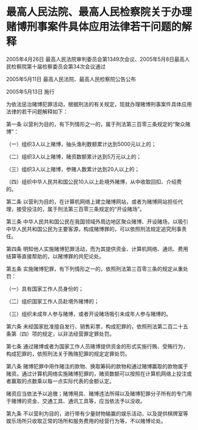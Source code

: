 # 最高人民法院、最高人民检察院关于办理赌博刑事案件具体应用法律若干问题的解释

2005年4月26日 最高人民法院审判委员会第1349次会议、2005年5月8日最高人民检察院第十届检察委员会第34次会议通过

2005年5月11日 最高人民法院、最高人民检察院公告公布

2005年5月13日 施行



为依法惩治赌博犯罪活动，根据刑法的有关规定，现就办理赌博刑事案件具体应用法律的若干问题解释如下：

第一条 以营利为目的，有下列情形之一的，属于刑法第三百零三条规定的“聚众赌博”：

（一）组织3人以上赌博，抽头渔利数额累计达到5000元以上的；

（二）组织3人以上赌博，赌资数额累计达到5万元以上的；

（三）组织3人以上赌博，参赌人数累计达到20人以上的；

（四）组织中华人民共和国公民10人以上赴境外赌博，从中收取回扣、介绍费的。

第二条 以营利为目的，在计算机网络上建立赌博网站，或者为赌博网站担任代理，接受投注的，属于刑法第三百零三条规定的“开设赌场”。

第三条 中华人民共和国公民在我国领域外周边地区聚众赌博、开设赌场，以吸引中华人民共和国公民为主要客源，构成赌博罪的，可以依照刑法规定追究刑事责任。

第四条 明知他人实施赌博犯罪活动，而为其提供资金、计算机网络、通讯、费用结算等直接帮助的，以赌博罪的共犯论处。

第五条 实施赌博犯罪，有下列情形之一的，依照刑法第三百零三条的规定从重处罚：

（一）具有国家工作人员身份的；

（二）组织国家工作人员赴境外赌博的；

（三）组织未成年人参与赌博，或者开设赌场吸引未成年人参与赌博的。

第六条 未经国家批准擅自发行、销售彩票，构成犯罪的，依照刑法第二百二十五条第（四）项的规定，以非法经营罪定罪处罚。

第七条 通过赌博或者为国家工作人员赌博提供资金的形式实施行贿、受贿行为，构成犯罪的，依照刑法关于贿赂犯罪的规定定罪处罚。

第八条 赌博犯罪中用作赌注的款物、换取筹码的款物和通过赌博赢取的款物属于赌资。通过计算机网络实施赌博犯罪的，赌资数额可以按照在计算机网络上投注或者赢取的点数乘以每一点实际代表的金额认定。

赌资应当依法予以追缴；赌博用具、赌博违法所得以及赌博犯罪分子所有的专门用于赌博的资金、交通工具、通讯工具等，应当依法予以没收。

第九条 不以营利为目的，进行带有少量财物输赢的娱乐活动，以及提供棋牌室等娱乐场所只收取正常的场所和服务费用的经营行为等，不以赌博论处。